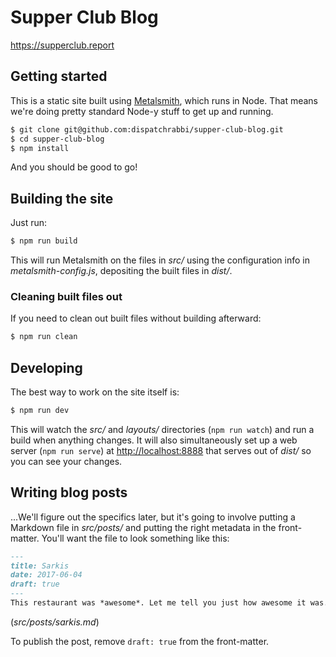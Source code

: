 # Supper Club Blog
https://supperclub.report

## Getting started

This is a static site built using [Metalsmith](https://github.com/segmentio/metalsmith), which runs in Node. That means
we're doing pretty standard Node-y stuff to get up and running.

```sh
$ git clone git@github.com:dispatchrabbi/supper-club-blog.git
$ cd supper-club-blog
$ npm install
```

And you should be good to go!

## Building the site

Just run:

```sh
$ npm run build
```

This will run Metalsmith on the files in _src/_ using the configuration info in _metalsmith-config.js_, depositing the
built files in _dist/_.

### Cleaning built files out

If you need to clean out built files without building afterward:

```sh
$ npm run clean
```

## Developing

The best way to work on the site itself is:

```sh
$ npm run dev
```

This will watch the _src/_ and _layouts/_ directories (`npm run watch`) and run a build when anything changes. It will
also simultaneously set up a web server (`npm run serve`) at <http://localhost:8888> that serves out of _dist/_ so you
can see your changes.

## Writing blog posts

...We'll figure out the specifics later, but it's going to involve putting a Markdown file in _src/posts/_ and putting
the right metadata in the front-matter. You'll want the file to look something like this:

```markdown
---
title: Sarkis
date: 2017-06-04
draft: true
---
This restaurant was *awesome*. Let me tell you just how awesome it was.
```
(_src/posts/sarkis.md_)

To publish the post, remove `draft: true` from the front-matter.
